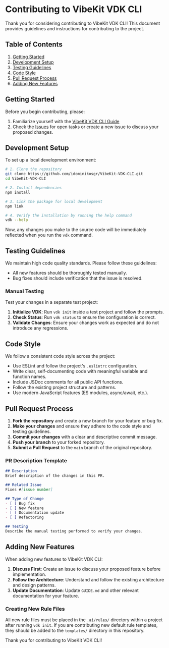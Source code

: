 # Contributing to VibeKit VDK CLI

Thank you for considering contributing to VibeKit VDK CLI! This document provides guidelines and instructions for contributing to the project.

## Table of Contents

1. [Getting Started](#getting-started)
2. [Development Setup](#development-setup)
3. [Testing Guidelines](#testing-guidelines)
4. [Code Style](#code-style)
5. [Pull Request Process](#pull-request-process)
6. [Adding New Features](#adding-new-features)

## Getting Started

Before you begin contributing, please:

1. Familiarize yourself with the [VibeKit VDK CLI Guide](./GUIDE.md)
2. Check the [Issues](https://github.com/idominikosgr/VibeKit-VDK-CLI/issues) for open tasks or create a new issue to discuss your proposed changes.

## Development Setup

To set up a local development environment:

```bash
# 1. Clone the repository
git clone https://github.com/idominikosgr/VibeKit-VDK-CLI.git
cd VibeKit-VDK-CLI

# 2. Install dependencies
npm install

# 3. Link the package for local development
npm link

# 4. Verify the installation by running the help command
vdk --help
```

Now, any changes you make to the source code will be immediately reflected when you run the `vdk` command.

## Testing Guidelines

We maintain high code quality standards. Please follow these guidelines:

- All new features should be thoroughly tested manually.
- Bug fixes should include verification that the issue is resolved.

### Manual Testing

Test your changes in a separate test project:

1. **Initialize VDK**: Run `vdk init` inside a test project and follow the prompts.
2. **Check Status**: Run `vdk status` to ensure the configuration is correct.
3. **Validate Changes**: Ensure your changes work as expected and do not introduce any regressions.

## Code Style

We follow a consistent code style across the project:

- Use ESLint and follow the project's `.eslintrc` configuration.
- Write clear, self-documenting code with meaningful variable and function names.
- Include JSDoc comments for all public API functions.
- Follow the existing project structure and patterns.
- Use modern JavaScript features (ES modules, async/await, etc.).

## Pull Request Process

1. **Fork the repository** and create a new branch for your feature or bug fix.
2. **Make your changes** and ensure they adhere to the code style and testing guidelines.
3. **Commit your changes** with a clear and descriptive commit message.
4. **Push your branch** to your forked repository.
5. **Submit a Pull Request** to the `main` branch of the original repository.

### PR Description Template

```markdown
## Description
Brief description of the changes in this PR.

## Related Issue
Fixes #[issue number]

## Type of Change
- [ ] Bug fix
- [ ] New feature
- [ ] Documentation update
- [ ] Refactoring

## Testing
Describe the manual testing performed to verify your changes.
```

## Adding New Features

When adding new features to VibeKit VDK CLI:

1. **Discuss First**: Create an issue to discuss your proposed feature before implementation.
2. **Follow the Architecture**: Understand and follow the existing architecture and design patterns.
3. **Update Documentation**: Update `GUIDE.md` and other relevant documentation for your feature.

### Creating New Rule Files

All new rule files must be placed in the `.ai/rules/` directory within a project after running `vdk init`. If you are contributing new default rule templates, they should be added to the `templates/` directory in this repository.

Thank you for contributing to VibeKit VDK CLI!